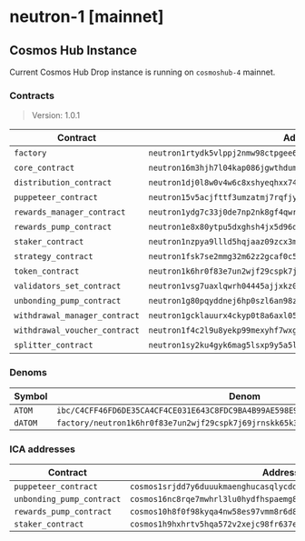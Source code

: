 # neutron-1 [mainnet]

## Cosmos Hub Instance

Current Cosmos Hub Drop instance is running on `cosmoshub-4` mainnet.

### Contracts

> Version: 1.0.1

| Contract                      | Address                                                              | Checksum                                                         |
| ----------------------------- | -------------------------------------------------------------------- | ---------------------------------------------------------------- |
| `factory`                     | `neutron1rtydk5vlppj2nmw98ctpgee6hxe5va7mc9x3lng8xm75p3dus80s7pkvmu` | 82DD53F3E448E9A142F0F4FFD802C266AD6B2803C0A614E91EDBE38EFE5B6B31 |
| `core_contract`               | `neutron16m3hjh7l04kap086jgwthduma0r5l0wh8kc6kaqk92ge9n5aqvys9q6lxr` | 4994f1b4b2201dbaf45691a384e9a1445e076809fe38ac793c36f9e048903927 |
| `distribution_contract`       | `neutron1dj0l8w0v4w6c8xshyeqhxx740nkc0p2x0e37cdsynsr49zvd2v8qze22va` | E1D8891A9967EADA49DB7433FB86E2BBB3BADBDD5746D444CEA402BBDECA0180 |
| `puppeteer_contract`          | `neutron15v5acjfttf3umzatmj7rqfjy6yzcgekh266ehjsxclvaem0hpd7q9qpscr` | D4E62CB36C3E8D2C70B5C7B77A088A1635969C14D7A0FAF099206415A70D1739 |
| `rewards_manager_contract`    | `neutron1ydg7c33j0de7np2nk8gf4qwr8gvmmngjan2ymdtthzpwu22zajwqd234gt` | 3866E7302D1E8BB5415AFFB949697309386925EB181BDB437DF89CDCBC28F536 |
| `rewards_pump_contract`       | `neutron1e8x80ytpu5dxghsh4jx5d96dyulvvmfjk0da0flurtfwgq37d8ws7a9du4` | BD5E764A14C4E287EBE179228DE01D09D1228E67525220EA1CECE6FF15BF8155 |
| `staker_contract`             | `neutron1nzpya9llld5hqjaaz09zcx3mntd5zznw9q4wgdv9llw3at6rdq8qu98dhe` | 8F85F1BB32A9C38BED6FE25DD96BEB2DE0327199E3037160149CB28D6A551485 |
| `strategy_contract`           | `neutron1fsk7se2mmg32m62z2gcaf0c5k85qkqv2k6k6r66kfj9nj9xfdyts38u2fv` | 9DCD683DF7EEBC05AD50B46298CC1A33C2827A5AC6A0617FE7E63AD1B50D874F |
| `token_contract`              | `neutron1k6hr0f83e7un2wjf29cspk7j69jrnskk65k3ek2nj9dztrlzpj6q00rtsa` | 20367209D9155F3F97CAE02288DDCD79F9BBE47D74334D7F291DDCA6F5260570 |
| `validators_set_contract`     | `neutron1vsg7uaxlqwrh04445ajjxkz0fn4cwd6dplmd9n9hmqrvr3ke9ddq5c54ca` | 476173A4F60C598DFB7332D9EF60D773775354AFD744DD9380E28855B35F582F |
| `unbonding_pump_contract`     | `neutron1g80pqyddnej6hp0szl6an98zudtkmr08mhhm2g33dj2ut6dzlkts4fzl87` | BD5E764A14C4E287EBE179228DE01D09D1228E67525220EA1CECE6FF15BF8155 |
| `withdrawal_manager_contract` | `neutron1gcklauurx4ckyp0t8a6axl0500vy3n09y5utpspjg8ruxnln8erq2uumck` | 35F6F4B9E2C2B9326D15F0CFC1A1056C7D4E4B08B02D80DAADFD0D473A4E9E5E |
| `withdrawal_voucher_contract` | `neutron1f4c2l9u8yekp99mexyhf7wxgrq3gjtuzgrqe90xaq75v7quulptqzef6up` | C4C18236B69F155A0D3D5EAF917FC0A7298B9D8AD25AA69AF997E82D2C6CDDEF |
| `splitter_contract`           | `neutron1sy2ku4gyk6mag5lsxp9y5a5lsalc85mz5vzl6dkzpkmzpvdd3usqc8e7qw` | D9F208D338C67F79099536FC9A9E8A7D13723ECB32552713C0ADEA3893194B68 |

### Denoms

| Symbol  | Denom                                                                               |
| ------- | ----------------------------------------------------------------------------------- |
| `ATOM`  | `ibc/C4CFF46FD6DE35CA4CF4CE031E643C8FDC9BA4B99AE598E9B0ED98FE3A2319F9`              |
| `dATOM` | `factory/neutron1k6hr0f83e7un2wjf29cspk7j69jrnskk65k3ek2nj9dztrlzpj6q00rtsa/udatom` |

### ICA addresses

| Contract                  | Address                                                             |
| ------------------------- | ------------------------------------------------------------------- |
| `puppeteer_contract`      | `cosmos1srjdd7y6duuukmaenghucasqlycddcc65qdj34k6spq8pwk4h6ms7j4w4j` |
| `unbonding_pump_contract` | `cosmos16nc8rqe7mwhrl3lu0hydfhspaemg8au6y646r8a08rg0la8xm9rqawkvzy` |
| `rewards_pump_contract`   | `cosmos10h8f0f98kyqa4nw58es97vmm8r6d8yrrg7ghup88ytr57jjwur2s47g2k3` |
| `staker_contract`         | `cosmos1h9hxhrtv5hqa572v2xejc98fr637ewm0unxnyk692twdfm554glqfkkp6z` |
